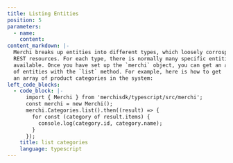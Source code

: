```yaml
---
title: Listing Entities
position: 5
parameters:
  - name:
    content:
content_markdown: |-
  Merchi breaks up entities into different types, which loosely corrospond to
  REST resources. For each type, there is normally many specific entities
  available. Once you have set up the `merchi` object, you can get an array
  of entities with the `list` method. For example, here is how to get 
  an array of product categories in the system:
left_code_blocks:
  - code_block: |-
      import { Merchi } from 'merchisdk/typescript/src/merchi';
      const merchi = new Merchi();
      merchi.Categories.list().then((result) => {
        for const (category of result.items) {
          console.log(category.id, category.name);
        }
      });
    title: list categories
    language: typescript
---
```


